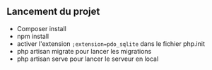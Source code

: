 ## Lancement du projet ##

- Composer install
- npm install 
- activer l'extension `;extension=pdo_sqlite` dans le fichier php.init
- php artisan migrate pour lancer les migrations
- php artisan serve pour lancer le serveur en local
